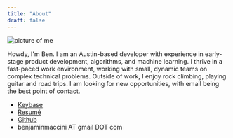 ```yaml
---
title: "About"
draft: false
---
```


![picture of me](../self.jpg)

Howdy, I'm Ben. I am an Austin-based developer with experience in early-stage product development, algorithms, 
and machine learning. I thrive in a fast-paced work environment, working with small, dynamic teams on complex technical problems. 
Outside of work, I enjoy rock climbing, playing guitar and road trips. I am looking for new opportunities, with email being the best point of contact.
- [Keybase](https://keybase.io/benjaminmaccini)
- [Resumé](../resume.pdf)
- [Github](https://github.com/benjaminmaccini)
- benjaminmaccini AT gmail DOT com

